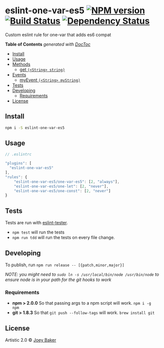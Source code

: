 # eslint-one-var-es5 [![NPM version][npm-image]][npm-url] [![Build Status][travis-image]][travis-url] [![Dependency Status][daviddm-url]][daviddm-image]

Custom eslint rule for one-var that adds es6 compat

<!-- START doctoc generated TOC please keep comment here to allow auto update -->
<!-- DON'T EDIT THIS SECTION, INSTEAD RE-RUN doctoc TO UPDATE -->
**Table of Contents**  *generated with [DocToc](http://doctoc.herokuapp.com/)*

- [Install](#install)
- [Usage](#usage)
- [Methods](#methods)
  - [get `(<String> string)`](#get-string-string)
- [Events](#events)
  - [myEvent `(<String> myString)`](#myevent-string-mystring)
- [Tests](#tests)
- [Developing](#developing)
  - [Requirements](#requirements)
- [License](#license)

<!-- END doctoc generated TOC please keep comment here to allow auto update -->

## Install

```sh
npm i -S eslint-one-var-es5
```


## Usage

```js
// .eslintrc

"plugins": [
  "eslint-one-var-es5"
],
"rules": {
    "eslint-one-var-es5/one-var-es5": [2, "always"],
    "eslint-one-var-es5/one-let": [2, "never"],
    "eslint-one-var-es5/one-const": [2, "never"]
}

```

## Tests
Tests are run with [eslint-tester](https://github.com/eslint/eslint-tester).

* `npm test` will run the tests
* `npm run tdd` will run the tests on every file change.

## Developing
To publish, run `npm run release -- [{patch,minor,major}]`

_NOTE: you might need to `sudo ln -s /usr/local/bin/node /usr/bin/node` to ensure node is in your path for the git hooks to work_

### Requirements
* **npm > 2.0.0** So that passing args to a npm script will work. `npm i -g npm`
* **git > 1.8.3** So that `git push --follow-tags` will work. `brew install git`

## License

Artistic 2.0 © [Joey Baker](https://byjoeybaker.com)


[npm-url]: https://npmjs.org/package/eslint-one-var-es5
[npm-image]: https://badge.fury.io/js/eslint-one-var-es5.svg
[travis-url]: https://travis-ci.org/joeybaker/eslint-one-var-es5
[travis-image]: https://travis-ci.org/joeybaker/eslint-one-var-es5.svg?branch=master
[daviddm-url]: https://david-dm.org/joeybaker/eslint-one-var-es5.svg?theme=shields.io
[daviddm-image]: https://david-dm.org/joeybaker/eslint-one-var-es5
